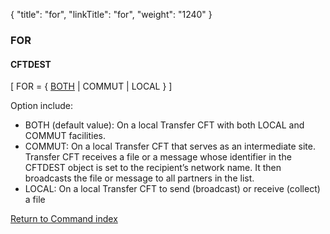 {
    "title": "for",
    "linkTitle": "for",
    "weight": "1240"
}<span id="for"></span>

### FOR

#### CFTDEST

\[ FOR
= { <span style="text-decoration: underline;">BOTH</span>
| COMMUT |
LOCAL } \]

Option include:

-   BOTH
    (default value): On a local <span class="mc-variable header_footer_variables.hf_long_product_name variable">Transfer CFT</span> with both LOCAL and COMMUT facilities.
-   COMMUT:
    On a local <span class="mc-variable header_footer_variables.hf_long_product_name variable">Transfer CFT</span> that serves as an intermediate site. <span class="mc-variable header_footer_variables.hf_long_product_name variable">Transfer CFT</span> receives
    a file or a message whose identifier in the CFTDEST object is set to the
    recipient’s network name. It then broadcasts the file or message to all
    partners in the list.
-   LOCAL:
    On a local <span class="mc-variable header_footer_variables.hf_long_product_name variable">Transfer CFT</span> to send (broadcast) or receive (collect) a file  

[Return to Command index](../../)
